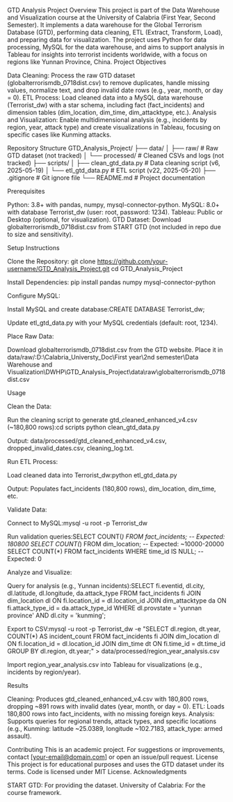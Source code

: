 GTD Analysis Project
Overview
This project is part of the Data Warehouse and Visualization course at the University of Calabria (First Year, Second Semester). It implements a data warehouse for the Global Terrorism Database (GTD), performing data cleaning, ETL (Extract, Transform, Load), and preparing data for visualization. The project uses Python for data processing, MySQL for the data warehouse, and aims to support analysis in Tableau for insights into terrorist incidents worldwide, with a focus on regions like Yunnan Province, China.
Project Objectives

Data Cleaning: Process the raw GTD dataset (globalterrorismdb_0718dist.csv) to remove duplicates, handle missing values, normalize text, and drop invalid date rows (e.g., year, month, or day = 0).
ETL Process: Load cleaned data into a MySQL data warehouse (Terrorist_dw) with a star schema, including fact (fact_incidents) and dimension tables (dim_location, dim_time, dim_attacktype, etc.).
Analysis and Visualization: Enable multidimensional analysis (e.g., incidents by region, year, attack type) and create visualizations in Tableau, focusing on specific cases like Kunming attacks.

Repository Structure
GTD_Analysis_Project/
├── data/
│   ├── raw/                    # Raw GTD dataset (not tracked)
│   └── processed/              # Cleaned CSVs and logs (not tracked)
├── scripts/
│   ├── clean_gtd_data.py       # Data cleaning script (v6, 2025-05-19)
│   └── etl_gtd_data.py         # ETL script (v22, 2025-05-20)
├── .gitignore                  # Git ignore file
└── README.md                   # Project documentation

Prerequisites

Python: 3.8+ with pandas, numpy, mysql-connector-python.
MySQL: 8.0+ with database Terrorist_dw (user: root, password: 1234).
Tableau: Public or Desktop (optional, for visualization).
GTD Dataset: Download globalterrorismdb_0718dist.csv from START GTD (not included in repo due to size and sensitivity).

Setup Instructions

Clone the Repository:
git clone https://github.com/your-username/GTD_Analysis_Project.git
cd GTD_Analysis_Project


Install Dependencies:
pip install pandas numpy mysql-connector-python


Configure MySQL:

Install MySQL and create database:CREATE DATABASE Terrorist_dw;


Update etl_gtd_data.py with your MySQL credentials (default: root, 1234).


Place Raw Data:

Download globalterrorismdb_0718dist.csv from the GTD website.
Place it in data/raw/:D:\Calabria_Universty_Doc\First year\2nd semester\Data Warehouse and Visualization\DWHP\GTD_Analysis_Project\data\raw\globalterrorismdb_0718dist.csv





Usage

Clean the Data:

Run the cleaning script to generate gtd_cleaned_enhanced_v4.csv (~180,800 rows):cd scripts
python clean_gtd_data.py


Output: data/processed/gtd_cleaned_enhanced_v4.csv, dropped_invalid_dates.csv, cleaning_log.txt.


Run ETL Process:

Load cleaned data into Terrorist_dw:python etl_gtd_data.py


Output: Populates fact_incidents (180,800 rows), dim_location, dim_time, etc.


Validate Data:

Connect to MySQL:mysql -u root -p Terrorist_dw


Run validation queries:SELECT COUNT(*) FROM fact_incidents;  -- Expected: 180800
SELECT COUNT(*) FROM dim_location;    -- Expected: ~10000-20000
SELECT COUNT(*) FROM fact_incidents WHERE time_id IS NULL;  -- Expected: 0




Analyze and Visualize:

Query for analysis (e.g., Yunnan incidents):SELECT fi.eventid, dl.city, dl.latitude, dl.longitude, da.attack_type
FROM fact_incidents fi
JOIN dim_location dl ON fi.location_id = dl.location_id
JOIN dim_attacktype da ON fi.attack_type_id = da.attack_type_id
WHERE dl.provstate = 'yunnan province' AND dl.city = 'kunming';


Export to CSV:mysql -u root -p Terrorist_dw -e "SELECT dl.region, dt.year, COUNT(*) AS incident_count FROM fact_incidents fi JOIN dim_location dl ON fi.location_id = dl.location_id JOIN dim_time dt ON fi.time_id = dt.time_id GROUP BY dl.region, dt.year;" > data/processed/region_year_analysis.csv


Import region_year_analysis.csv into Tableau for visualizations (e.g., incidents by region/year).



Results

Cleaning: Produces gtd_cleaned_enhanced_v4.csv with 180,800 rows, dropping ~891 rows with invalid dates (year, month, or day = 0).
ETL: Loads 180,800 rows into fact_incidents, with no missing foreign keys.
Analysis: Supports queries for regional trends, attack types, and specific locations (e.g., Kunming: latitude ~25.0389, longitude ~102.7183, attack_type: armed assault).

Contributing
This is an academic project. For suggestions or improvements, contact [your-email@domain.com] or open an issue/pull request.
License
This project is for educational purposes and uses the GTD dataset under its terms. Code is licensed under MIT License.
Acknowledgments

START GTD: For providing the dataset.
University of Calabria: For the course framework.

